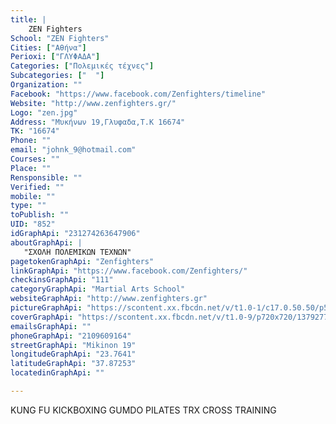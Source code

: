 ```yaml
---
title: |
    ZEN Fighters
School: "ZEN Fighters"
Cities: ["Αθήνα"]
Perioxi: ["ΓΛΥΦΑΔΑ"]
Categories: ["Πολεμικές τέχνες"]
Subcategories: ["  "]
Organization: ""
Facebook: "https://www.facebook.com/Zenfighters/timeline"
Website: "http://www.zenfighters.gr/"
Logo: "zen.jpg"
Address: "Μυκήνων 19,Γλυφαδα,Τ.Κ 16674"
TK: "16674"
Phone: ""
email: "johnk_9@hotmail.com"
Courses: ""
Place: ""
Rensponsible: ""
Verified: ""
mobile: ""
type: ""
toPublish: ""
UID: "852"
idGraphApi: "231274263647906"
aboutGraphApi: | 
   "ΣΧΟΛΗ ΠΟΛΕΜΙΚΩΝ ΤΕΧΝΩΝ"
pagetokenGraphApi: "Zenfighters"
linkGraphApi: "https://www.facebook.com/Zenfighters/"
checkinsGraphApi: "111"
categoryGraphApi: "Martial Arts School"
websiteGraphApi: "http://www.zenfighters.gr"
pictureGraphApi: "https://scontent.xx.fbcdn.net/v/t1.0-1/c17.0.50.50/p50x50/1230102_426700160771981_486078383_n.jpg?oh=3baefb50466dcdc1433984bb83e7a317&amp;oe=5B08D7EA"
coverGraphApi: "https://scontent.xx.fbcdn.net/v/t1.0-9/p720x720/1379277_432040900237907_1100961876_n.jpg?oh=bb3f304fbf5e7b889818777d720d6b90&amp;oe=5B4C7D78"
emailsGraphApi: ""
phoneGraphApi: "2109609164"
streetGraphApi: "Mikinon 19"
longitudeGraphApi: "23.7641"
latitudeGraphApi: "37.87253"
locatedinGraphApi: ""

---
```


KUNG FU KICKBOXING GUMDO PILATES TRX CROSS TRAINING

